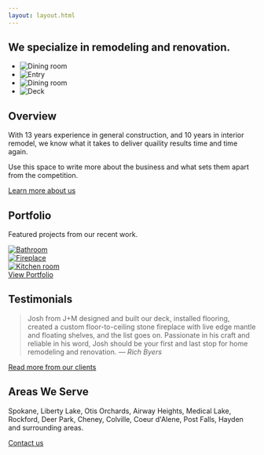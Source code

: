 ```yaml
---
layout: layout.html
---
```

<section class="c--hero section-row--first">
  <div class="container">
    <div class="c--hero__content">
      <h1 class="c--hero__title">We specialize in remodeling and renovation.</h1>
    </div>
  </div>
  <ul class="fading-slideshow">
    <li>
    <picture>
      <source srcset="/images/hero/dining.webp" media="(min-width: 1024px)" type="image/jpeg">
      <source srcset="/images/hero/dining--small.webp" type="image/jpeg">
      <img src="/images/hero/dining.webp" alt="Dining room" typeof="foaf:Image">
    </picture>
    </li>
    <li>
      <picture>
        <source srcset="/images/hero/entry.webp" media="(min-width: 1024px)" type="image/jpeg">
        <source srcset="/images/hero/entry--small.webp" type="image/jpeg">
        <img src="/images/hero/entry.webp" alt="Entry" typeof="foaf:Image">
      </picture>
    </li>
    <li>
      <picture>
        <source srcset="/images/hero/dining2.webp" media="(min-width: 1024px)" type="image/jpeg">
        <source srcset="/images/hero/dining2--small.webp" type="image/jpeg">
        <img src="/images/hero/dining2.webp" alt="Dining room" typeof="foaf:Image">
      </picture>
    </li>
    <li>
      <picture>
        <source srcset="/images/hero/deck.webp" media="(min-width: 1024px)" type="image/jpeg">
        <source srcset="/images/hero/deck--small.webp" type="image/jpeg">
        <img src="/images/hero/deck.webp" alt="Deck" typeof="foaf:Image">
      </picture>
    </li>
  </ul>
</section>

<section class="c--intro c--intro--accent-top-right section-row">
  <div class="container">
    <div class="c--intro__content">
      <div class="eyebrow"></div>
      <h2>Overview</h2>
      <p>With 13 years experience in general construction, and 10 years in interior remodel, we know what it takes to deliver quaility results time and time again.</p>
      <p>Use this space to write more about the business and what sets them apart from the competition.</p>
      <a href="/about" class="link-arrow">Learn more about us</a>
    </div>
  </div>
</section>

<section class="c--portfolio section-row">
  <div class="container">
    <div class="eyebrow"></div>
    <h2 class="c--portfolio__title">Portfolio</h2>
    <p>Featured projects from our recent work.</p>
    <div class="grid grid--3-column photo-gallery">
      <div class="grid__column">
        <a href="/images/portfolio/bathroom/1.webp" data-fancybox="portfolio" data-caption="Bathroom">
          <img src="/images/portfolio/bathroom/thumbnail/1.webp" alt="Bathroom" />
        </a>
      </div>
      <div class="grid__column">
        <a href="/images/portfolio/fireplace/2.webp" data-fancybox="portfolio" data-caption="Fireplace">
          <img src="/images/portfolio/fireplace/thumbnail/2.webp" alt="Fireplace" />
        </a>
      </div>
      <div class="grid__column">
        <a href="/images/portfolio/kitchen/1.webp" data-fancybox="portfolio" data-caption="Dining room">
          <img src="/images/portfolio/kitchen/thumbnail/1.webp" alt="Kitchen room" />
        </a>
      </div>
    </div>
    <a href="/portfolio" class="link-arrow">View Portfolio</a>
  </div>
</section>

<section class="c--testimonial section-row">
  <div class="container">
    <div class="eyebrow"></div>
    <h2 class="c--testimonial__title">Testimonials</h2>
    <blockquote>
      Josh from J+M designed and built our deck, installed flooring, created a custom floor-to-ceiling stone fireplace with live edge mantle and floating shelves, and the list goes on. Passionate in his craft and reliable in his word, Josh should be your first and last stop for home remodeling and renovation.
      <cite>— Rich Byers</cite>
    </blockquote>
    <a href="/testimonials" class="link-arrow">Read more from our clients</a>
  </div>
</section>

<section class="c--intro c--intro--accent-top-left c--intro--full-width section-row section-row--last">
  <div class="container">
    <div class="c--intro__content">
      <div class="eyebrow"></div>
      <h2>Areas We Serve</h2>
      <p>Spokane, Liberty Lake, Otis Orchards, Airway Heights, Medical Lake, Rockford, Deer Park, Cheney, Colville, Coeur d'Alene, Post Falls, Hayden and surrounding areas.</p>
      <a href="/contact" class="link-arrow">Contact us</a>
    </div>
  </div>
</section>
